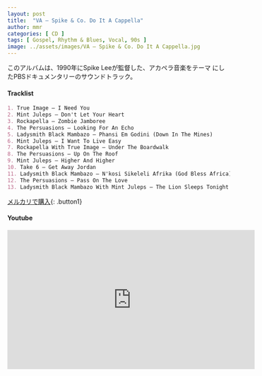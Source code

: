 ```yaml
---
layout: post
title:  "VA – Spike & Co. Do It A Cappella"
author: mmr
categories: [ CD ]
tags: [ Gospel, Rhythm & Blues, Vocal, 90s ]
image: ../assets/images/VA – Spike & Co. Do It A Cappella.jpg
---
```


このアルバムは、1990年にSpike Leeが監督した、アカペラ音楽をテーマ にしたPBSドキュメンタリーのサウンドトラック。

#### Tracklist
```md
1. True Image – I Need You
2. Mint Juleps – Don't Let Your Heart
3. Rockapella – Zombie Jamboree
4. The Persuasions – Looking For An Echo
5. Ladysmith Black Mambazo – Phansi Em Godini (Down In The Mines)
6. Mint Juleps – I Want To Live Easy
7. Rockapella With True Image – Under The Boardwalk
8. The Persuasions – Up On The Roof
9. Mint Juleps – Higher And Higher
10. Take 6 – Get Away Jordan
11. Ladysmith Black Mambazo – N'kosi Sikeleli Afrika (God Bless Africa)
12. The Persuasions – Pass On The Love
13. Ladysmith Black Mambazo With Mint Juleps – The Lion Sleeps Tonight
```

[メルカリで購入](https://jp.mercari.com/item/m89445697267?afid=6142608987){: .button1}

#### Youtube
<iframe width="560" height="315" src="https://www.youtube.com/embed/OMnxUgxphOg?si=LTGQplU_-L3Kr-yY" title="YouTube video player" frameborder="0" allow="accelerometer; autoplay; clipboard-write; encrypted-media; gyroscope; picture-in-picture; web-share" referrerpolicy="strict-origin-when-cross-origin" allowfullscreen></iframe>